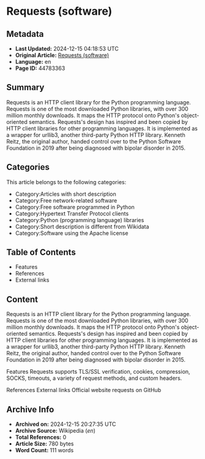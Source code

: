 # Requests (software)

## Metadata
- **Last Updated:** 2024-12-15 04:18:53 UTC
- **Original Article:** [Requests (software)](https://en.wikipedia.org/wiki/Requests_(software))
- **Language:** en
- **Page ID:** 44783363

## Summary
Requests is an HTTP client library for the Python programming language.
Requests is one of the most downloaded Python libraries, with over 300 million monthly downloads. It maps the HTTP protocol onto Python's object-oriented semantics. Requests's design has inspired and been copied by HTTP client libraries for other programming languages. It is implemented as a wrapper for urllib3, another third-party Python HTTP library.
Kenneth Reitz, the original author, handed control over to the Python Software Foundation in 2019 after being diagnosed with bipolar disorder in 2015.

## Categories
This article belongs to the following categories:

- Category:Articles with short description
- Category:Free network-related software
- Category:Free software programmed in Python
- Category:Hypertext Transfer Protocol clients
- Category:Python (programming language) libraries
- Category:Short description is different from Wikidata
- Category:Software using the Apache license

## Table of Contents

- Features
- References
- External links

## Content

Requests is an HTTP client library for the Python programming language.
Requests is one of the most downloaded Python libraries, with over 300 million monthly downloads. It maps the HTTP protocol onto Python's object-oriented semantics. Requests's design has inspired and been copied by HTTP client libraries for other programming languages. It is implemented as a wrapper for urllib3, another third-party Python HTTP library.
Kenneth Reitz, the original author, handed control over to the Python Software Foundation in 2019 after being diagnosed with bipolar disorder in 2015.

Features
Requests supports TLS/SSL verification, cookies, compression, SOCKS, timeouts, a variety of request methods, and custom headers.

References
External links
Official website 
requests on GitHub

## Archive Info
- **Archived on:** 2024-12-15 20:27:35 UTC
- **Archive Source:** Wikipedia (_en_)
- **Total References:** 0
- **Article Size:** 780 bytes
- **Word Count:** 111 words
